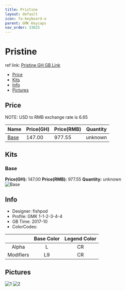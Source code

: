 ```yaml
---
title: Pristine
layout: default
icon: fa-keyboard-o
parent: GMK Keycaps
nav_order: 33025
---
```


# Pristine

ref link: [Pristine GH GB Link]()

* [Price](#price)
* [Kits](#kits)
* [Info](#info)
* [Pictures](#pictures)


## Price  
NOTE: USD to RMB exchange rate is 6.65

| Name          | Price(GH)    |  Price(RMB) | Quantity |
| ------------- | ------------ |  ---------- | -------- |
|[Base](#base)|147.00|977.55|unknown|


## Kits
### Base
**Price(GH):** 147.00    **Price(RMB):** 977.55    **Quantity:** unknown  
<img src="{{ 'assets/images/gmk-keycaps/pristine/kits_pics/base.png' | relative_url }}" alt="Base" class="image featured">


## Info
* Designer: fishpod
* Profile: GMK 1-1-2-3-4-4
* GB Time: 2017-10
* ColorCodes: 

| |Base Color     | Legend Color
| :-------------: | :-------------: | :------------:
|Alpha|L|CR
|Modifiers|L9|CR


## Pictures
<img src="{{ 'assets/images/gmk-keycaps/pristine/rendering_pics/1.jpg' | relative_url }}" alt="1" class="image featured">
<img src="{{ 'assets/images/gmk-keycaps/pristine/rendering_pics/2.jpg' | relative_url }}" alt="2" class="image featured">
